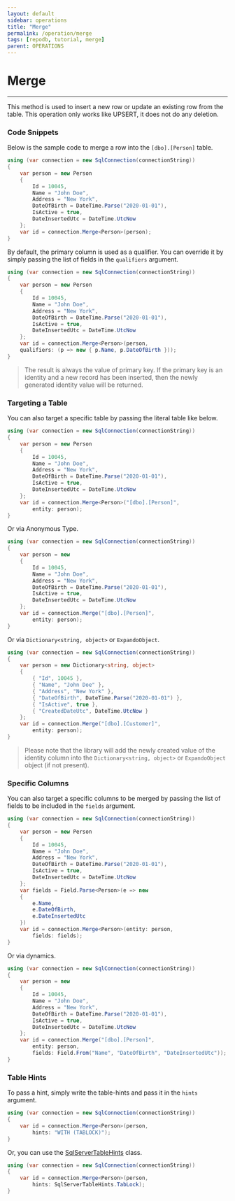 ```yaml
---
layout: default
sidebar: operations
title: "Merge"
permalink: /operation/merge
tags: [repodb, tutorial, merge]
parent: OPERATIONS
---
```


# Merge

---

This method is used to insert a new row or update an existing row from the table. This operation only works like UPSERT, it does not do any deletion.

### Code Snippets

Below is the sample code to merge a row into the `[dbo].[Person]` table.

```csharp
using (var connection = new SqlConnection(connectionString))
{
    var person = new Person
    {
        Id = 10045,
        Name = "John Doe",
        Address = "New York",
        DateOfBirth = DateTime.Parse("2020-01-01"),
        IsActive = true,
        DateInsertedUtc = DateTime.UtcNow
    };
    var id = connection.Merge<Person>(person);
}
```

By default, the primary column is used as a qualifier. You can override it by simply passing the list of fields in the `qualifiers` argument.

```csharp
using (var connection = new SqlConnection(connectionString))
{
    var person = new Person
    {
        Id = 10045,
        Name = "John Doe",
        Address = "New York",
        DateOfBirth = DateTime.Parse("2020-01-01"),
        IsActive = true,
        DateInsertedUtc = DateTime.UtcNow
    };
    var id = connection.Merge<Person>(person,
    qualifiers: (p => new { p.Name, p.DateOfBirth }));
}
```

> The result is always the value of primary key. If the primary key is an identity and a new record has been inserted, then the newly generated identity value will be returned.

### Targeting a Table

You can also target a specific table by passing the literal table like below.

```csharp
using (var connection = new SqlConnection(connectionString))
{
    var person = new Person
    {
        Id = 10045,
        Name = "John Doe",
        Address = "New York",
        DateOfBirth = DateTime.Parse("2020-01-01"),
        IsActive = true,
        DateInsertedUtc = DateTime.UtcNow
    };
    var id = connection.Merge<Person>("[dbo].[Person]",
        entity: person);
}
```

Or via Anonymous Type.

```csharp
using (var connection = new SqlConnection(connectionString))
{
    var person = new
    {
        Id = 10045,
        Name = "John Doe",
        Address = "New York",
        DateOfBirth = DateTime.Parse("2020-01-01"),
        IsActive = true,
        DateInsertedUtc = DateTime.UtcNow
    };
    var id = connection.Merge("[dbo].[Person]",
        entity: person);
}
```

Or via `Dictionary<string, object>` or `ExpandoObject`.

```csharp
using (var connection = new SqlConnection(connectionString))
{
    var person = new Dictionary<string, object>
    {
        { "Id", 10045 },
        { "Name", "John Doe" },
        { "Address", "New York" },
        { "DateOfBirth", DateTime.Parse("2020-01-01") },
        { "IsActive", true },
        { "CreatedDateUtc", DateTime.UtcNow }
    };
    var id = connection.Merge("[dbo].[Customer]",
        entity: person);
}
```

> Please note that the library will add the newly created value of the identity column into the `Dictionary<string, object>` or `ExpandoObject` object (if not present).

### Specific Columns

You can also target a specific columns to be merged by passing the list of fields to be included in the `fields` argument.

```csharp
using (var connection = new SqlConnection(connectionString))
{
    var person = new Person
    {
        Id = 10045,
        Name = "John Doe",
        Address = "New York",
        DateOfBirth = DateTime.Parse("2020-01-01"),
        IsActive = true,
        DateInsertedUtc = DateTime.UtcNow
    };
    var fields = Field.Parse<Person>(e => new
    {
        e.Name,
        e.DateOfBirth,
        e.DateInsertedUtc
    })
    var id = connection.Merge<Person>(entity: person,
        fields: fields);
}
```

Or via dynamics.

```csharp
using (var connection = new SqlConnection(connectionString))
{
    var person = new
    {
        Id = 10045,
        Name = "John Doe",
        Address = "New York",
        DateOfBirth = DateTime.Parse("2020-01-01"),
        IsActive = true,
        DateInsertedUtc = DateTime.UtcNow
    };
    var id = connection.Merge("[dbo].[Person]",
        entity: person,
        fields: Field.From("Name", "DateOfBirth", "DateInsertedUtc"));
}
```

### Table Hints

To pass a hint, simply write the table-hints and pass it in the `hints` argument.

```csharp
using (var connection = new SqlConnection(connectionString))
{
    var id = connection.Merge<Person>(person,
        hints: "WITH (TABLOCK)");
}
```

Or, you can use the [SqlServerTableHints](/class/sqlservertablehints) class.

```csharp
using (var connection = new SqlConnection(connectionString))
{
    var id = connection.Merge<Person>(person,
        hints: SqlServerTableHints.TabLock);
}
```
